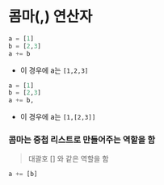 <!-- @format -->

# 콤마(,) 연산자

```python
a = [1]
b = [2,3]
a += b
```

- 이 경우에 a는 `[1,2,3]`

```python
a = [1]
b = [2,3]
a += b,
```

- 이 경우에 a는 `[1,[2,3]]`

### 콤마는 중첩 리스트로 만들어주는 역할을 함

> 대괄호 [] 와 같은 역할을 함

```python
a += [b]
```

